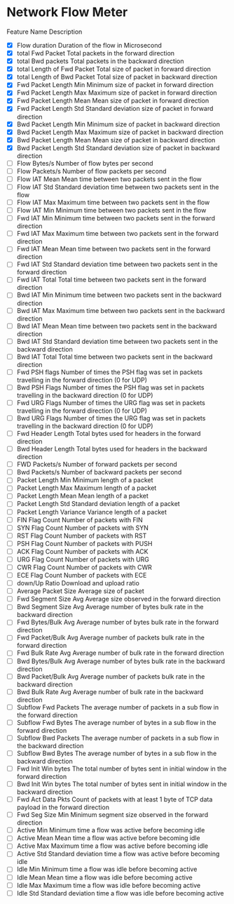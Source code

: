 # Network Flow Meter

Feature Name				Description

- [x] Flow duration			Duration of the flow in Microsecond
- [x] total Fwd Packet		Total packets in the forward direction
- [x] total Bwd packets		Total packets in the backward direction
- [x] total Length of Fwd Packet	Total size of packet in forward direction
- [x] total Length of Bwd Packet	Total size of packet in backward direction
- [x] Fwd Packet Length Min 		Minimum size of packet in forward direction
- [x] Fwd Packet Length Max 		Maximum size of packet in forward direction
- [x] Fwd Packet Length Mean		Mean size of packet in forward direction
- [x] Fwd Packet Length Std		Standard deviation size of packet in forward direction
- [x] Bwd Packet Length Min		Minimum size of packet in backward direction
- [x] Bwd Packet Length Max		Maximum size of packet in backward direction
- [x] Bwd Packet Length Mean		Mean size of packet in backward direction
- [x] Bwd Packet Length Std		Standard deviation size of packet in backward direction
- [ ] Flow Bytes/s			Number of flow bytes per second
- [ ] Flow Packets/s			Number of flow packets per second 
- [ ] Flow IAT Mean			Mean time between two packets sent in the flow
- [ ] Flow IAT Std			Standard deviation time between two packets sent in the flow
- [ ] Flow IAT Max			Maximum time between two packets sent in the flow
- [ ] Flow IAT Min			Minimum time between two packets sent in the flow
- [ ] Fwd IAT Min			Minimum time between two packets sent in the forward direction
- [ ] Fwd IAT Max			Maximum time between two packets sent in the forward direction
- [ ] Fwd IAT Mean			Mean time between two packets sent in the forward direction
- [ ] Fwd IAT Std			Standard deviation time between two packets sent in the forward direction
- [ ] Fwd IAT Total   		Total time between two packets sent in the forward direction
- [ ] Bwd IAT Min			Minimum time between two packets sent in the backward direction
- [ ] Bwd IAT Max			Maximum time between two packets sent in the backward direction
- [ ] Bwd IAT Mean			Mean time between two packets sent in the backward direction
- [ ] Bwd IAT Std			Standard deviation time between two packets sent in the backward direction
- [ ] Bwd IAT Total			Total time between two packets sent in the backward direction
- [ ] Fwd PSH flags			Number of times the PSH flag was set in packets travelling in the forward direction (0 for UDP)
- [ ] Bwd PSH Flags			Number of times the PSH flag was set in packets travelling in the backward direction (0 for UDP)
- [ ] Fwd URG Flags			Number of times the URG flag was set in packets travelling in the forward direction (0 for UDP)
- [ ] Bwd URG Flags			Number of times the URG flag was set in packets travelling in the backward direction (0 for UDP)
- [ ] Fwd Header Length		Total bytes used for headers in the forward direction
- [ ] Bwd Header Length		Total bytes used for headers in the backward direction
- [ ] FWD Packets/s			Number of forward packets per second
- [ ] Bwd Packets/s			Number of backward packets per second
- [ ] Packet Length Min 		Minimum length of a packet
- [ ] Packet Length Max		Maximum length of a packet
- [ ] Packet Length Mean 		Mean length of a packet
- [ ] Packet Length Std		Standard deviation length of a packet
- [ ] Packet Length Variance  	Variance length of a packet
- [ ] FIN Flag Count 			Number of packets with FIN
- [ ] SYN Flag Count 			Number of packets with SYN
- [ ] RST Flag Count 			Number of packets with RST
- [ ] PSH Flag Count 			Number of packets with PUSH
- [ ] ACK Flag Count 			Number of packets with ACK
- [ ] URG Flag Count 			Number of packets with URG
- [ ] CWR Flag Count 			Number of packets with CWR
- [ ] ECE Flag Count 			Number of packets with ECE
- [ ] down/Up Ratio			Download and upload ratio
- [ ] Average Packet Size 		Average size of packet
- [ ] Fwd Segment Size Avg 		Average size observed in the forward direction
- [ ] Bwd Segment Size Avg 		Average number of bytes bulk rate in the backward direction
- [ ] Fwd Bytes/Bulk Avg		Average number of bytes bulk rate in the forward direction
- [ ] Fwd Packet/Bulk Avg		Average number of packets bulk rate in the forward direction
- [ ] Fwd Bulk Rate Avg 		Average number of bulk rate in the forward direction
- [ ] Bwd Bytes/Bulk Avg		Average number of bytes bulk rate in the backward direction
- [ ] Bwd Packet/Bulk Avg 		Average number of packets bulk rate in the backward direction
- [ ] Bwd Bulk Rate Avg		Average number of bulk rate in the backward direction
- [ ] Subflow Fwd Packets		The average number of packets in a sub flow in the forward direction
- [ ] Subflow Fwd Bytes		The average number of bytes in a sub flow in the forward direction
- [ ] Subflow Bwd Packets		The average number of packets in a sub flow in the backward direction
- [ ] Subflow Bwd Bytes		The average number of bytes in a sub flow in the backward direction
- [ ] Fwd Init Win bytes		The total number of bytes sent in initial window in the forward direction
- [ ] Bwd Init Win bytes		The total number of bytes sent in initial window in the backward direction
- [ ] Fwd Act Data Pkts		Count of packets with at least 1 byte of TCP data payload in the forward direction
- [ ] Fwd Seg Size Min		Minimum segment size observed in the forward direction
- [ ] Active Min			Minimum time a flow was active before becoming idle
- [ ] Active Mean			Mean time a flow was active before becoming idle
- [ ] Active Max			Maximum time a flow was active before becoming idle
- [ ] Active Std			Standard deviation time a flow was active before becoming idle
- [ ] Idle Min			Minimum time a flow was idle before becoming active
- [ ] Idle Mean			Mean time a flow was idle before becoming active
- [ ] Idle Max			Maximum time a flow was idle before becoming active
- [ ] Idle Std			Standard deviation time a flow was idle before becoming active